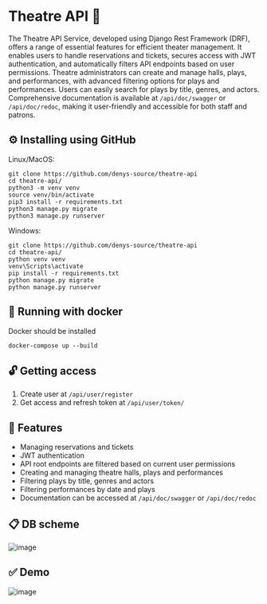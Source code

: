 # Theatre API 🍿

The Theatre API Service, developed using Django Rest Framework (DRF), offers a range of essential features for efficient theater management. It enables users to handle reservations and tickets, secures access with JWT authentication, and automatically filters API endpoints based on user permissions. Theatre administrators can create and manage halls, plays, and performances, with advanced filtering options for plays and performances. Users can easily search for plays by title, genres, and actors. Comprehensive documentation is available at `/api/doc/swagger` or `/api/doc/redoc`, making it user-friendly and accessible for both staff and patrons.

## ⚙️ Installing using GitHub

Linux/MacOS:

```shell
git clone https://github.com/denys-source/theatre-api
cd theatre-api/
python3 -m venv venv
source venv/bin/activate
pip3 install -r requirements.txt
python3 manage.py migrate
python3 manage.py runserver
```

Windows:
```shell
git clone https://github.com/denys-source/theatre-api
cd theatre-api/
python venv venv
venv\Scripts\activate
pip install -r requirements.txt
python manage.py migrate
python manage.py runserver
```

## 🐳 Running with docker

Docker should be installed
```shell
docker-compose up --build
```

## 🔓 Getting access
1. Create user at `/api/user/register`
2. Get access and refresh token at `/api/user/token/`

## 📍 Features

* Managing reservations and tickets
* JWT authentication
* API root endpoints are filtered based on current user permissions
* Creating and managing theatre halls, plays and performances
* Filtering plays by title, genres and actors
* Filtering performances by date and plays
* Documentation can be accessed at `/api/doc/swagger` or `/api/doc/redoc`

## 📋 DB scheme

![image](https://github.com/denys-source/theatre-api/assets/72623693/91de271c-de6f-4cf8-9d26-c42148800d83)

## ✅ Demo
![image](https://github.com/denys-source/theatre-api/assets/72623693/2717df91-194c-40c3-afc8-5070952020f8)
